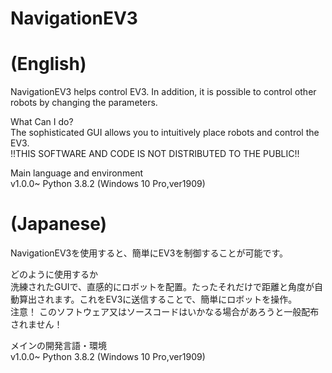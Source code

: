 # NavigationEV3
# (English)
NavigationEV3 helps control EV3. In addition, it is possible to control other robots by changing the parameters.

What Can I do?  
The sophisticated GUI allows you to intuitively place robots and control the EV3.  
!!THIS SOFTWARE AND CODE IS NOT DISTRIBUTED TO THE PUBLIC!!

Main language and environment  
v1.0.0~ Python 3.8.2 (Windows 10 Pro,ver1909)

# (Japanese)
NavigationEV3を使用すると、簡単にEV3を制御することが可能です。

どのように使用するか  
洗練されたGUIで、直感的にロボットを配置。たったそれだけで距離と角度が自動算出されます。これをEV3に送信することで、簡単にロボットを操作。  
注意！ このソフトウェア又はソースコードはいかなる場合があろうと一般配布されません！

メインの開発言語・環境  
v1.0.0~ Python 3.8.2 (Windows 10 Pro,ver1909)
